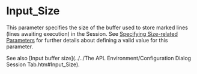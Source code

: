 # Input_Size

This parameter specifies the size of the buffer used to store marked lines (lines awaiting execution) in the Session. See [Specifying Size-related Parameters](../configuration-parameters.md) for further details about defining a valid value for this parameter.

See also [Input buffer size](../../The APL Environment/Configuration Dialog Session Tab.htm#Input_Size).
